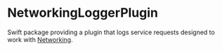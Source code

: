 # NetworkingLoggerPlugin

Swift package providing a plugin that logs service requests designed to work with [Networking](https://github.com/pprokopowicz/Networking).
